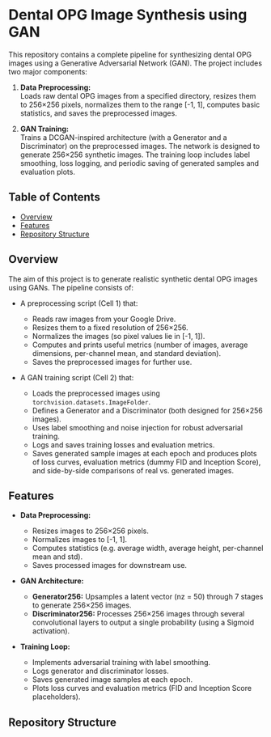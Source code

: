 # Dental OPG Image Synthesis using GAN

This repository contains a complete pipeline for synthesizing dental OPG images using a Generative Adversarial Network (GAN). The project includes two major components:

1. **Data Preprocessing:**  
   Loads raw dental OPG images from a specified directory, resizes them to 256×256 pixels, normalizes them to the range [-1, 1], computes basic statistics, and saves the preprocessed images.

2. **GAN Training:**  
   Trains a DCGAN-inspired architecture (with a Generator and a Discriminator) on the preprocessed images. The network is designed to generate 256×256 synthetic images. The training loop includes label smoothing, loss logging, and periodic saving of generated samples and evaluation plots.

## Table of Contents

- [Overview](#overview)
- [Features](#features)
- [Repository Structure](#repository-structure)

## Overview

The aim of this project is to generate realistic synthetic dental OPG images using GANs. The pipeline consists of:

- A preprocessing script (Cell 1) that:
  - Reads raw images from your Google Drive.
  - Resizes them to a fixed resolution of 256×256.
  - Normalizes the images (so pixel values lie in [-1, 1]).
  - Computes and prints useful metrics (number of images, average dimensions, per-channel mean, and standard deviation).
  - Saves the preprocessed images for further use.

- A GAN training script (Cell 2) that:
  - Loads the preprocessed images using `torchvision.datasets.ImageFolder`.
  - Defines a Generator and a Discriminator (both designed for 256×256 images).
  - Uses label smoothing and noise injection for robust adversarial training.
  - Logs and saves training losses and evaluation metrics.
  - Saves generated sample images at each epoch and produces plots of loss curves, evaluation metrics (dummy FID and Inception Score), and side-by-side comparisons of real vs. generated images.

## Features

- **Data Preprocessing:**  
  - Resizes images to 256×256 pixels.
  - Normalizes images to [-1, 1].
  - Computes statistics (e.g. average width, average height, per-channel mean and std).
  - Saves processed images for downstream use.

- **GAN Architecture:**  
  - **Generator256:** Upsamples a latent vector (nz = 50) through 7 stages to generate 256×256 images.
  - **Discriminator256:** Processes 256×256 images through several convolutional layers to output a single probability (using a Sigmoid activation).

- **Training Loop:**  
  - Implements adversarial training with label smoothing.
  - Logs generator and discriminator losses.
  - Saves generated image samples at each epoch.
  - Plots loss curves and evaluation metrics (FID and Inception Score placeholders).

## Repository Structure

